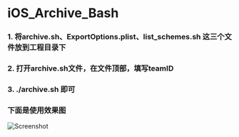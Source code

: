 # iOS_Archive_Bash

### 1. 将archive.sh、ExportOptions.plist、list_schemes.sh 这三个文件放到工程目录下

### 2. 打开archive.sh文件，在文件顶部，填写teamID

### 3. ./archive.sh 即可

### 下面是使用效果图
![Screenshot](https://upload-images.jianshu.io/upload_images/935058-f8b94db688a2a670.png?imageMogr2/auto-orient/strip%7CimageView2/2/w/1240)
